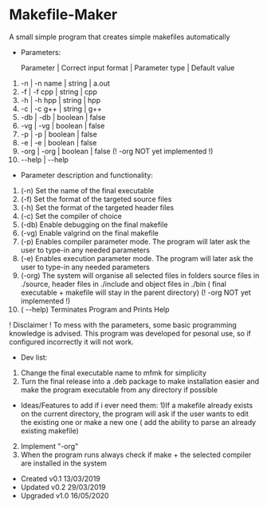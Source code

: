 # Makefile-Maker 
A small simple program that creates simple makefiles automatically

+ Parameters:

   Parameter | Correct input format |  Parameter type  | Default value 
1)    -n     |       -n name        |      string      |     a.out
2)    -f     |       -f cpp         |      string      |      cpp
3)    -h     |       -h hpp         |      string      |      hpp
4)    -c     |       -c g++         |      string      |      g++
5)    -db    |       -db            |      boolean     |     false
6)    -vg    |       -vg            |      boolean     |     false
7)    -p     |       -p             |      boolean     |     false
8)    -e     |       -e             |      boolean     |     false
9)    -org   |       -org           |      boolean     |     false (! -org NOT yet implemented !)
10)   --help |       --help


+ Parameter description and functionality:
1) (-n)		Set the name of the final executable 
2) (-f)		Set the format of the targeted source files
3) (-h)     Set the format of the targeted header files
4) (-c)		Set the compiler of choice
5) (-db) 	Enable debugging on the final makefile
6) (-vg)	   Enable valgrind on the final makefile
7) (-p)		Enables compiler parameter mode. The program will later ask the user to
type-in any needed parameters 
8) (-e)		Enables execution parameter mode. The program will later ask the user to
type-in any needed parameters
9) (-org)	The system will organise all selected files in folders
source files in ./source, header files in ./include and object files
in ./bin ( final executable + makefile will stay in the parent directory)
(! -org NOT yet implemented !)
10) ( --help)  Terminates Program and Prints Help

! Disclaimer ! To mess with the parameters, some basic programming knowledge is 
advised. This program was developed for pesonal use, so if configured 
incorrectly it will not work.

+ Dev list:
1) Change the final executable name to mfmk for simplicity
2) Turn the final release into a .deb package to make installation easier
and make the program executable from any directory if possible

+ Ideas/Features to add if i ever need them:
1)If a makefile already exists on the current directory, the program will ask
if the user wants to edit the existing one or make a new one ( add the ability 
to parse an already existing makefile)
2) Implement "-org"
3) When the program runs always check if make + the selected compiler are
installed in the system

+ Created  v0.1 13/03/2019
+ Updated  v0.2 29/03/2019
+ Upgraded v1.0 16/05/2020
